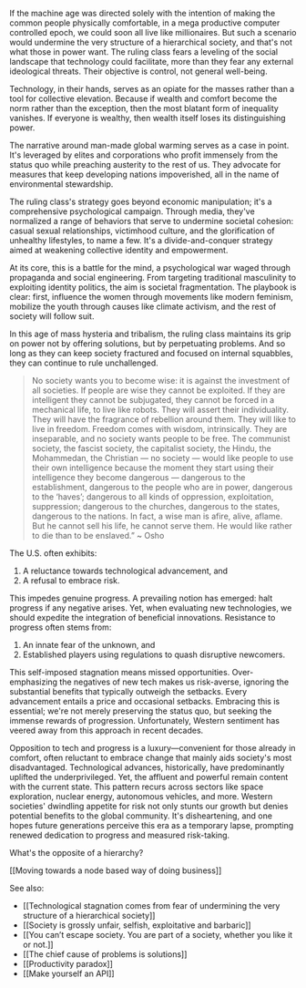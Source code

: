 If the machine age was directed solely with the intention of making the common people physically comfortable, in a mega productive computer controlled epoch, we could soon all live like millionaires. But such a scenario would undermine the very structure of a hierarchical society, and that's not what those in power want. The ruling class fears a leveling of the social landscape that technology could facilitate, more than they fear any external ideological threats. Their objective is control, not general well-being.

Technology, in their hands, serves as an opiate for the masses rather than a tool for collective elevation. Because if wealth and comfort become the norm rather than the exception, then the most blatant form of inequality vanishes. If everyone is wealthy, then wealth itself loses its distinguishing power.

The narrative around man-made global warming serves as a case in point. It's leveraged by elites and corporations who profit immensely from the status quo while preaching austerity to the rest of us. They advocate for measures that keep developing nations impoverished, all in the name of environmental stewardship.

The ruling class's strategy goes beyond economic manipulation; it's a comprehensive psychological campaign. Through media, they've normalized a range of behaviors that serve to undermine societal cohesion: casual sexual relationships, victimhood culture, and the glorification of unhealthy lifestyles, to name a few. It's a divide-and-conquer strategy aimed at weakening collective identity and empowerment.

At its core, this is a battle for the mind, a psychological war waged through propaganda and social engineering. From targeting traditional masculinity to exploiting identity politics, the aim is societal fragmentation. The playbook is clear: first, influence the women through movements like modern feminism, mobilize the youth through causes like climate activism, and the rest of society will follow suit.

In this age of mass hysteria and tribalism, the ruling class maintains its grip on power not by offering solutions, but by perpetuating problems. And so long as they can keep society fractured and focused on internal squabbles, they can continue to rule unchallenged.

> No society wants you to become wise: it is against the investment of all societies. If people are wise they cannot be exploited. If they are intelligent they cannot be subjugated, they cannot be forced in a mechanical life, to live like robots. They will assert their individuality. They will have the fragrance of rebellion around them. They will like to live in freedom. Freedom comes with wisdom, intrinsically. They are inseparable, and no society wants people to be free. The communist society, the fascist society, the capitalist society, the Hindu, the Mohammedan, the Christian — no society — would like people to use their own intelligence because the moment they start using their intelligence they become dangerous — dangerous to the establishment, dangerous to the people who are in power, dangerous to the ‘haves’; dangerous to all kinds of oppression, exploitation, suppression; dangerous to the churches, dangerous to the states, dangerous to the nations. In fact, a wise man is afire, alive, aflame. But he cannot sell his life, he cannot serve them. He would like rather to die than to be enslaved.” ~ Osho

The U.S. often exhibits:

1. A reluctance towards technological advancement, and
2. A refusal to embrace risk.

This impedes genuine progress. A prevailing notion has emerged: halt progress if any negative arises. Yet, when evaluating new technologies, we should expedite the integration of beneficial innovations. Resistance to progress often stems from:

1. An innate fear of the unknown, and
2. Established players using regulations to quash disruptive newcomers.

This self-imposed stagnation means missed opportunities. Over-emphasizing the negatives of new tech makes us risk-averse, ignoring the substantial benefits that typically outweigh the setbacks. Every advancement entails a price and occasional setbacks. Embracing this is essential; we're not merely preserving the status quo, but seeking the immense rewards of progression. Unfortunately, Western sentiment has veered away from this approach in recent decades.

Opposition to tech and progress is a luxury—convenient for those already in comfort, often reluctant to embrace change that mainly aids society's most disadvantaged. Technological advances, historically, have predominantly uplifted the underprivileged. Yet, the affluent and powerful remain content with the current state. This pattern recurs across sectors like space exploration, nuclear energy, autonomous vehicles, and more. Western societies' dwindling appetite for risk not only stunts our growth but denies potential benefits to the global community. It's disheartening, and one hopes future generations perceive this era as a temporary lapse, prompting renewed dedication to progress and measured risk-taking.

What's the opposite of a hierarchy?

[[Moving towards a node based way of doing business]]

See also: 

- [[Technological stagnation comes from fear of undermining the very structure of a hierarchical society]]
- [[Society is grossly unfair, selfish, exploitative and barbaric]]
- [[You can’t escape society. You are part of a society, whether you like it or not.]] 
- [[The chief cause of problems is solutions]]
- [[Productivity paradox]]
- [[Make yourself an API]]

